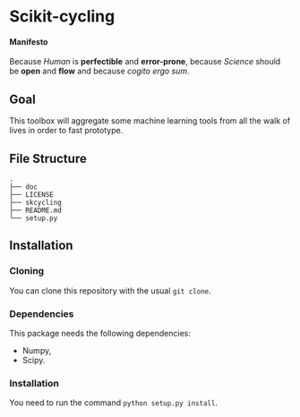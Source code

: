 Scikit-cycling
=========

#### Manifesto

Because *Human* is **perfectible** and **error-prone**, because *Science* should be **open** and **flow** and because *cogito ergo sum*.

Goal
----

This toolbox will aggregate some machine learning tools from all the walk of lives in order to fast prototype.

File Structure
--------------

```
.
├── doc
├── LICENSE
├── skcycling
├── README.md
└── setup.py
```

Installation
------------

### Cloning

You can clone this repository with the usual `git clone`.

### Dependencies

This package needs the following dependencies:

* Numpy,
* Scipy.

### Installation

You need to run the command `python setup.py install`.
